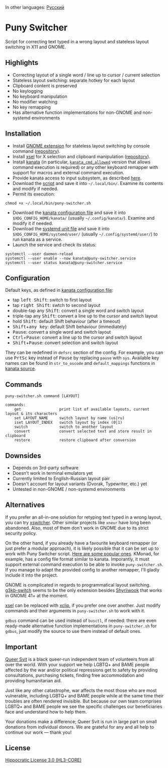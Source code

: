 In other languages: [Русский](README.ru.md)

# Puny Switcher #

Script for correcting text typed in a wrong layout and stateless layout switching in X11 and GNOME.

## Highlights ##

- Correcting layout of a single word / line up to cursor / current selection
- Stateless layout switching: separate hotkey for each layout
- Clipboard content is preserved
- No keylogging
- No keyboard manipulation
- No modifier watching
- No key remapping
- Has alternative function implementations for non-GNOME and non-systemd environments

## Installation ##

- Install [GNOME extension](https://extensions.gnome.org/extension/6691/shyriiwook) for stateless layout switching by console command ([repository](https://github.com/madhead/shyriiwook)).
- Install [xsel](http://www.kfish.org/software/xsel/) for X selection and clipboard manipulation ([repository](https://github.com/kfish/xsel)).
- Install [kanata](https://github.com/jtroo/kanata/) (in particular, [`kanata_cmd_allowed`](https://github.com/jtroo/kanata/releases/latest) version that allows command execution is required) or any other keyboard remapper with support for macros and external command execution.
- Provide kanata access to input subsystem, as described [here](https://github.com/jtroo/kanata/blob/main/docs/setup-linux.md).
- Download the [script](./puny-switcher.sh) and save it into `~/.local/bin/`. Examine its contents and modify if needed.
- Permit its execution:
```
chmod +x ~/.local/bin/puny-switcher.sh
```
- Download the [kanata configuration file](./kanata/puny-switcher.kbd) and save it into `$XDG_CONFIG_HOME/kanata/` (usually `~/.config/kanata/`). Examine and modify it if needed.
- Download the [systemd unit file](./kanata/kanata@.service) and save it into `$XDG_CONFIG_HOME/systemd/user/` (usually `~/.config/systemd/user/`) to run kanata as a service.
- Launch the service and check its status:
```
systemctl --user daemon-reload
systemctl --user enable --now kanata@puny-switcher.service
systemctl --user status kanata@puny-switcher.service
```

## Configuration ##

Default keys, as defined in [kanata configuration file](./kanata/puny-switcher.kbd):
- tap <kbd>left Shift</kbd>: switch to first layout
- tap <kbd>right Shift</kbd>: swtch to second layout
- double-tap any <kbd>Shift</kbd>: convert a single word and switch layout
- triple-tap any <kbd>Shift</kbd>: convert a line up to the cursor and switch layout
- hold <kbd>Shift</kbd>: default Shift behaviour (after a timeout)
- <kbd>Shift</kbd>+<kbd>any key</kbd>: default Shift behaviour (immediately)
- <kbd>Pause</kbd>: convert a single word and switch layout
- <kbd>Сtrl</kbd>+<kbd>Pause</kbd>: convert a line up to the cursor and switch layout
- <kbd>Shift</kbd>+<kbd>Pause</kbd>: convert selection and switch layout

They can be redefined in `defsrc` section of the config. For example, you can use <kbd>PrtSc</kbd> key instead of <kbd>Pause</kbd> by replacing `pause` with `sys`. Available key names can be found in `str_to_oscode` and `default_mappings` functions in [kanata source](https://github.com/jtroo/kanata/blob/main/parser/src/keys/mod.rs).

## Commands ##

```
puny-switcher.sh command [LAYOUT]

commands:
	get					print list of available layouts, current layout & its characters
	set LAYOUT_NAME		switch layout by name (us|ru)
	iset LAYOUT_INDEX	switch layout by index (0|1)
	switch				switch to another layout
	convert				convert selected text and store result in clipboard
	restore				restore clipboard after conversion
```

## Downsides ##

- Depends on 3rd-party software
- Doesn't work in terminal emulators yet
- Currently limited to English-Russian layout pair
- Doesn't account for layout variants (Dvorak, Typewriter, etc.) yet
- Untested in non-GNOME / non-systemd environments

## Alternatives ##

If you prefer an all-in-one solution for retyping text typed in a wrong layout, you can try [xswitcher](https://github.com/ds-voix/xswitcher). Other similar projects like `xneur` have long been abandoned. Also, most of them don't work in GNOME due to its strict security policy.

On the other hand, if you already have a favourite keyboard remapper (or just prefer a modular approach), it is likely possible that it can be set up to work with Puny Switcher script. [Here are some popular ones](https://github.com/jtroo/kanata#similar-projects). KMonad, for example, has a config file format similar to kanata. Imporantly, it must support external command execution to be able to invoke `puny-switcher.sh`. If you manage to adapt the provided config to another remapper, I'll gladly include it into the project.

GNOME is complicated in regards to programmatical layout switching. [g3kb-switch](https://github.com/lyokha/g3kb-switch) seems to be the only extension besides [Shyriiwook](https://github.com/madhead/shyriiwook) that works in GNOME 41+ at the moment.

[xsel](http://www.kfish.org/software/xsel/) can be replaced with [xclip](https://github.com/astrand/xclip), if you prefer one over another. Just modify commands and their arguments in `puny-switcher.sh` to work with it.

`gdbus` command can be used instead of `busctl`, if needed: there are even ready-made alternative function implementations in `puny-switcher.sh` for `gdbus`, just modify the source to use them instead of default ones.

## Important ##

[Queer Svit](https://queersvit.org/) is a black queer-run independent team of volunteers from all over the world. With your support we help LGBTQ+ and BAME people affected by the war and/or political repressions get to safety by providing consultations, purchasing tickets, finding free accommodation and providing humanitarian aid.

‌‌Just like any other catastrophe, war affects the most those who are most vulnerable, including LGBTQ+ and BAME people while at the same time their troubles are often rendered invisible. But because our own team comprises LGBTQ+ and BAME people we see the specific challenges our beneficiaries face and understand how to help them.

‌Your donations make a difference; Queer Svit is run in large part on small donations from individual donors. We are grateful for any and all help to continue our work — thank you!

## License ##

[Hippocratic License 3.0 (HL3-CORE)](https://github.com/roadkell/puny-switcher/blob/main/LICENSE.md)
